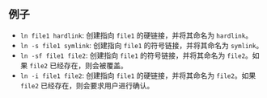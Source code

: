 ## 例子

- `ln file1 hardlink`: 创建指向 `file1` 的硬链接，并将其命名为 `hardlink`。
- `ln -s file1 symlink`: 创建指向 `file1` 的符号链接，并将其命名为 `symlink`。
- `ln -sf file1 file2`: 创建指向 `file1` 的符号链接，并将其命名为 `file2`。如果 `file2` 已经存在，则会被覆盖。
- `ln -i file1 file2`: 创建指向 `file1` 的硬链接，并将其命名为 `file2`。如果 `file2` 已经存在，则会要求用户进行确认。
